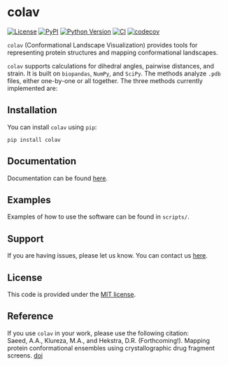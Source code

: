 # colav

[![License](https://img.shields.io/pypi/l/colav.svg?color=green)](https://github.com/ammsa23/colav/raw/main/LICENSE)
[![PyPI](https://img.shields.io/pypi/v/colav.svg?color=green)](https://pypi.org/project/colav)
[![Python Version](https://img.shields.io/pypi/pyversions/colav.svg?color=green)](https://python.org)
[![CI](https://github.com/ammsa23/colav/actions/workflows/ci.yml/badge.svg)](https://github.com/ammsa23/colav/actions/workflows/ci.yml)
[![codecov](https://codecov.io/gh/ammsa23/colav/branch/main/graph/badge.svg?token=J69QAK9A20)](https://codecov.io/gh/ammsa23/colav)

`colav` (Conformational Landscape Visualization) provides tools for representing protein structures and mapping conformational landscapes. 

`colav` supports calculations for dihedral angles, pairwise distances, and strain. It is built on `biopandas`, `NumPy`, and `SciPy`. The methods analyze `.pdb` files, either one-by-one or all together. The three methods currently implemented are: 

## Installation 

You can install `colav` using `pip`: 

```
pip install colav
```

## Documentation 

Documentation can be found [here](https://rs-station.github.io/colav). 

## Examples 

Examples of how to use the software can be found in `scripts/`. 

## Support 

If you are having issues, please let us know. You can contact us [here](aasaeed@college.harvard.edu). 

## License 

This code is provided under the [MIT license](LICENSE). 

## Reference 

If you use `colav` in your work, please use the following citation: <br>
Saeed, A.A., Klureza, M.A., and Hekstra, D.R. (Forthcoming!). Mapping protein conformational ensembles using crystallographic drug fragment screens. [doi]()